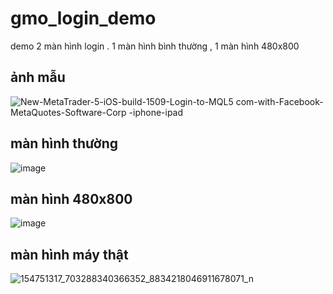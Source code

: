 # gmo_login_demo

demo 2 màn hình login . 1 màn hình bình thường , 1 màn hình 480x800

## ảnh mẫu

![New-MetaTrader-5-iOS-build-1509-Login-to-MQL5 com-with-Facebook-MetaQuotes-Software-Corp -iphone-ipad](https://user-images.githubusercontent.com/52748746/108822678-fdc44a80-75f1-11eb-868d-f14f551f700f.png)

## màn hình thường

![image](https://user-images.githubusercontent.com/52748746/109286361-b689c400-7854-11eb-89af-9441a0a0f2ca.png)

##

## màn hình 480x800

![image](https://user-images.githubusercontent.com/52748746/109250285-0009ed00-781c-11eb-988d-70573b852d7a.png)

##

## màn hình máy thật

![154751317_703288340366352_8834218046911678071_n](https://user-images.githubusercontent.com/52748746/109122746-9fc36e80-777b-11eb-9a45-5dc21dccf6da.jpg)


